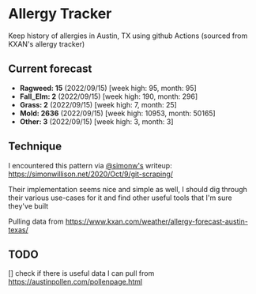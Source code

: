 # Allergy Tracker

Keep history of allergies in Austin, TX using github Actions (sourced from KXAN's allergy tracker)

## Current forecast
<!-- INJECT FORECAST -->
- **Ragweed: 15** (2022/09/15)  [week high: 95, month: 95]
- **Fall_Elm: 2** (2022/09/15)  [week high: 190, month: 296]
- **Grass: 2** (2022/09/15)  [week high: 7, month: 25]
- **Mold: 2636** (2022/09/15)  [week high: 10953, month: 50165]
- **Other: 3** (2022/09/15)  [week high: 3, month: 3]
<!-- END INJECT FORECAST -->

## Technique

I encountered this pattern via [@simonw's](https://github.com/simonw) writeup: https://simonwillison.net/2020/Oct/9/git-scraping/

Their implementation seems nice and simple as well, I should dig through their various use-cases for it and find other useful tools that I'm sure they've built

Pulling data from https://www.kxan.com/weather/allergy-forecast-austin-texas/

## TODO

[] check if there is useful data I can pull from https://austinpollen.com/pollenpage.html

